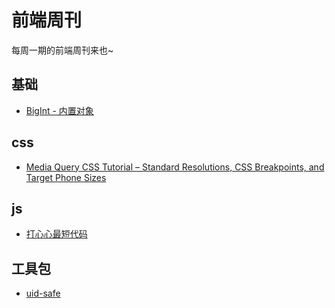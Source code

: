 # 前端周刊
每周一期的前端周刊来也~

## 基础

* [BigInt - 内置对象](https://developer.mozilla.org/zh-CN/docs/Web/JavaScript/Reference/Global_Objects/BigInt)

## css

* [Media Query CSS Tutorial – Standard Resolutions, CSS Breakpoints, and Target Phone Sizes](https://www.freecodecamp.org/news/css-media-queries-breakpoints-media-types-standard-resolutions-and-more/)


## js

* [打心心最短代码](https://github.com/shengxinjing/tiny-rate/blob/master/Rate.js)


## 工具包

* [uid-safe](https://github.com/crypto-utils/uid-safe#readme)
